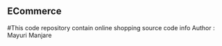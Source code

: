 ## ECommerce
#This code repository contain online shopping source code info
Author : Mayuri Manjare
